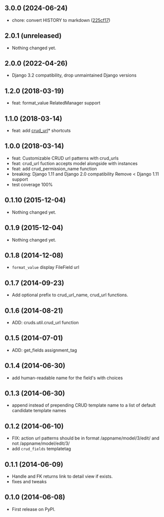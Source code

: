 ## 3.0.0 (2024-06-24)

* chore: convert HISTORY to markdown ([225cf17](https://github.com/bmihelac/django-cruds/commit/225cf17))


## 2.0.1 (unreleased)

-   Nothing changed yet.

## 2.0.0 (2022-04-26)

-   Django 3.2 compatibility, drop unmaintained Django versions

## 1.2.0 (2018-03-19)

-   feat: format_value RelatedManager support

## 1.1.0 (2018-03-14)

-   feat: add [crud_url]()\* shortcuts

## 1.0.0 (2018-03-14)

-   feat: Customizable CRUD url patterns with crud_urls
-   feat: crud_url fuction accepts model alongside with instances
-   feat: add crud_permission_name function
-   breaking: Django 1.11 and Django 2.0 compatibility Remove \< Django
    1.11 support
-   test coverage 100%

## 0.1.10 (2015-12-04)

-   Nothing changed yet.

## 0.1.9 (2015-12-04)

-   Nothing changed yet.

## 0.1.8 (2014-12-08)

-   `format_value` display FileField url

## 0.1.7 (2014-09-23)

-   Add optional prefix to crud_url_name, crud_url functions.

## 0.1.6 (2014-08-21)

-   ADD: cruds.util.crud_url function

## 0.1.5 (2014-07-01)

-   ADD: get_fields assignment_tag

## 0.1.4 (2014-06-30)

-   add human-readable name for the field's with choices

## 0.1.3 (2014-06-30)

-   append instead of prepending CRUD template name to a list of default
    candidate template names

## 0.1.2 (2014-06-10)

-   FIX: action url patterns should be in format /appname/model/3/edit/
    and not /appname/model/edit/3/
-   add `crud_fields` templatetag

## 0.1.1 (2014-06-09)

-   Handle and FK returns link to detail view if exists.
-   fixes and tweaks

## 0.1.0 (2014-06-08)

-   First release on PyPI.
